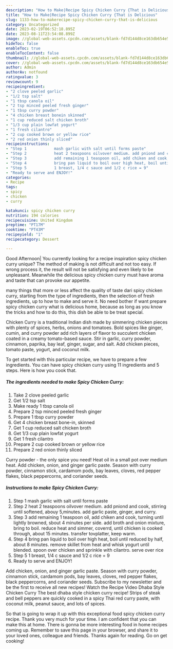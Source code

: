 ```yaml
---
description: "How to Make|Recipe Spicy Chicken Curry {That is Delicious"
title: "How to Make|Recipe Spicy Chicken Curry {That is Delicious"
slug: 1133-how-to-makerecipe-spicy-chicken-curry-that-is-delicious
category: Uncategorized
date: 2023-02-19T06:52:18.895Z
date: 2023-08-11T23:54:08.899Z
image: //global-web-assets.cpcdn.com/assets/blank-fd7d144d8ce163db654e5a02c40b08a2775adb7897d16e4062681dc7e1b2800f.png
hideToc: false
enableToc: true
enableTocContent: false
thumbnail: //global-web-assets.cpcdn.com/assets/blank-fd7d144d8ce163db654e5a02c40b08a2775adb7897d16e4062681dc7e1b2800f.png
cover: //global-web-assets.cpcdn.com/assets/blank-fd7d144d8ce163db654e5a02c40b08a2775adb7897d16e4062681dc7e1b2800f.png
author: Admin
authorAv: notfound
ratingvalue: 3
reviewcount: 9
recipeingredient:
- "2 clove peeled garlic"
- "1/2 tsp salt"
- "1 tbsp canola oil"
- "2 tsp minced peeled fresh ginger"
- "1 tbsp curry powder"
- "4 chicken breast bonein skinned"
- "1 cup reduced salt chicken broth"
- "1/3 cup plain lowfat yogurt"
- "1 fresh cilantro"
- "2 cup cooked brown or yellow rice"
- "2 red onion thinly sliced"
recipeinstructions:
- "Step 1            mash garlic with salt until forms paste"
- "Step 2            heat 2 teaspoons oilvover medium. add pniond and cook, stirring until softened, abouy 5,minutes. add garlic paste, ginger, and curry."
- "Step 3            add remaining 1 teaspoon oil, add chiken and cook, turning until lightly browned, sbout 4 minutes per side. add broth and onion mixture, bring to boil. reduce heat and simmer, coverrd, until chicken is cooked through, about 15 minutes. transfer tovplatter, keep warm."
- "Step 4            bring pan liquid to boil over high heat, boil until reduced by half, about 8 minutes. remove skillet from heat and whisk yogurt until blended. spoon over chicken and sprinkle with cilantro. serve over rice"
- "Step 5            1 breast, 1/4 c sauce and 1/2 c rice = 9"
- "Ready to serve and ENJOY!"
categories:
- Recipe
tags:
- spicy
- chicken
- curry

katakunci: spicy chicken curry 
nutrition: 194 calories
recipecuisine: United Kingdom
preptime: "PT17M"
cooktime: "PT43M"
recipeyield: "1"
recipecategory: Dessert

---
```



Good Afternoon| You currently looking for a recipe inspiration spicy chicken curry unique? The method of making is not difficult and not too easy. If wrong process it, the result will not be satisfying and even likely to be unpleasant. Meanwhile the delicious spicy chicken curry must have aroma and taste that can provoke our appetite.






many things that more or less affect the quality of taste dari spicy chicken curry, starting from the type of ingredients, then the selection of fresh ingredients, up to how to make and serve it. No need bother if want prepare spicy chicken curry what is delicious home, because as long as you know the tricks and how to do this, this dish be able to be treat special.


Chicken Curry is a traditional Indian dish made by simmering chicken pieces with plenty of spices, herbs, onions and tomatoes. Bold spices like ginger, cumin, and curry powder add rich layers of flavor to succulent chicken coated in a creamy tomato-based sauce. Stir in garlic, curry powder, cinnamon, paprika, bay leaf, ginger, sugar, and salt. Add chicken pieces, tomato paste, yogurt, and coconut milk.


To get started with this particular recipe, we have to prepare a few ingredients. You can have spicy chicken curry using 11 ingredients and 5 steps. Here is how you cook that.

<!--inarticleads1-->

##### The ingredients needed to make Spicy Chicken Curry:

1. Take 2 clove peeled garlic
1. Get 1/2 tsp salt
1. Make ready 1 tbsp canola oil
1. Prepare 2 tsp minced peeled fresh ginger
1. Prepare 1 tbsp curry powder
1. Get 4 chicken breast bone-in, skinned
1. Get 1 cup reduced salt chicken broth
1. Get 1/3 cup plain lowfat yogurt
1. Get 1 fresh cilantro
1. Prepare 2 cup cooked brown or yellow rice
1. Prepare 2 red onion thinly sliced


Curry powder - the only spice you need! Heat oil in a small pot over medium heat. Add chicken, onion, and ginger garlic paste. Season with curry powder, cinnamon stick, cardamom pods, bay leaves, cloves, red pepper flakes, black peppercorns, and coriander seeds. 

<!--inarticleads2-->

##### Instructions to make Spicy Chicken Curry:

1. Step 1            mash garlic with salt until forms paste
1. Step 2            heat 2 teaspoons oilvover medium. add pniond and cook, stirring until softened, abouy 5,minutes. add garlic paste, ginger, and curry.
1. Step 3            add remaining 1 teaspoon oil, add chiken and cook, turning until lightly browned, sbout 4 minutes per side. add broth and onion mixture, bring to boil. reduce heat and simmer, coverrd, until chicken is cooked through, about 15 minutes. transfer tovplatter, keep warm.
1. Step 4            bring pan liquid to boil over high heat, boil until reduced by half, about 8 minutes. remove skillet from heat and whisk yogurt until blended. spoon over chicken and sprinkle with cilantro. serve over rice
1. Step 5            1 breast, 1/4 c sauce and 1/2 c rice = 9
1. Ready to serve and ENJOY!

Add chicken, onion, and ginger garlic paste. Season with curry powder, cinnamon stick, cardamom pods, bay leaves, cloves, red pepper flakes, black peppercorns, and coriander seeds. Subscribe to my newsletter and be the first to receive all new recipes! Watch the Recipe Video Dhaba Style Chicken Curry The best dhaba style chicken curry recipe! Strips of steak and bell peppers are quickly cooked in a spicy Thai red curry paste, with coconut milk, peanut sauce, and lots of spices. 

So that is going to wrap it up with this exceptional food spicy chicken curry recipe. Thank you very much for your time. I am confident that you can make this at home. There is gonna be more interesting food in home recipes coming up. Remember to save this page in your browser, and share it to your loved ones, colleague and friends. Thanks again for reading. Go on get cooking!
